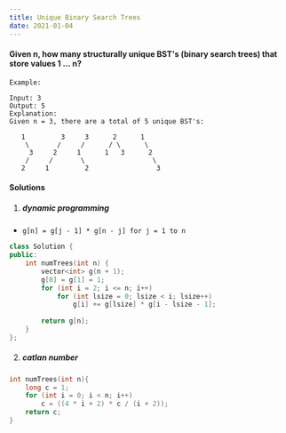 ```yaml
---
title: Unique Binary Search Trees
date: 2021-01-04
---
```

#### Given n, how many structurally unique BST's (binary search trees) that store values 1 ... n?

```
Example:

Input: 3
Output: 5
Explanation:
Given n = 3, there are a total of 5 unique BST's:

   1         3     3      2      1
    \       /     /      / \      \
     3     2     1      1   3      2
    /     /       \                 \
   2     1         2                 3
```

#### Solutions


1. ##### dynamic programming

- `g[n] = g[j - 1] * g[n - j] for j = 1 to n`

```cpp
class Solution {
public:
    int numTrees(int n) {
        vector<int> g(n + 1);
        g[0] = g[1] = 1;
        for (int i = 2; i <= n; i++)
            for (int lsize = 0; lsize < i; lsize++)
                g[i] += g[lsize] * g[i - lsize - 1];
        
        return g[n];
    }
};
```

2. ##### catlan number

```cpp
int numTrees(int n){
    long c = 1;
    for (int i = 0; i < n; i++)
        c = ((4 * i + 2) * c / (i + 2));
    return c;
}
```